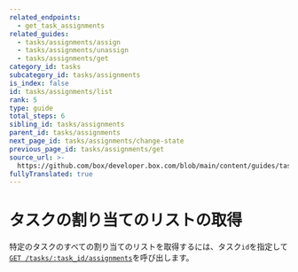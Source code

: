 ```yaml
---
related_endpoints:
  - get_task_assignments
related_guides:
  - tasks/assignments/assign
  - tasks/assignments/unassign
  - tasks/assignments/get
category_id: tasks
subcategory_id: tasks/assignments
is_index: false
id: tasks/assignments/list
rank: 5
type: guide
total_steps: 6
sibling_id: tasks/assignments
parent_id: tasks/assignments
next_page_id: tasks/assignments/change-state
previous_page_id: tasks/assignments/get
source_url: >-
  https://github.com/box/developer.box.com/blob/main/content/guides/tasks/assignments/list.md
fullyTranslated: true
---
```

# タスクの割り当てのリストの取得

特定のタスクのすべての割り当てのリストを取得するには、タスク`id`を指定して[`GET /tasks/:task_id/assignments`](e://get_task_assignments_id)を呼び出します。

<Samples id="get_task_assignments_id">

</Samples>